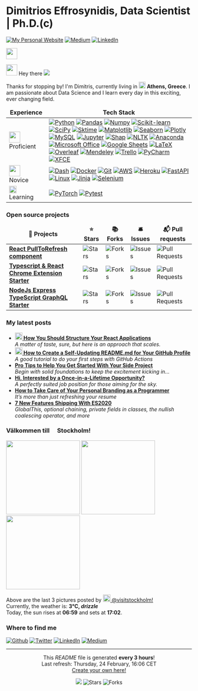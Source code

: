 <h1>Dimitrios Effrosynidis, Data Scientist | Ph.D.(c)</h1>

<p> 
<a href="https://deffro.github.io/" target="_blank"><img alt="My Personal Website" src="https://img.shields.io/badge/-My--Homepage-2e8b57?logo=nones&style=for-the-badge" /></a> 
<a href="https://medium.com/@dimitris.effrosynidis" target="_blank"><img alt="Medium" src="https://img.shields.io/badge/medium-%2312100E.svg?&style=for-the-badge&logo=medium&logoColor=white" /></a> 
<a href="https://www.linkedin.com/in/dimitrios-effrosynidis/" target="_blank"><img alt="LinkedIn" src="https://img.shields.io/badge/linkedin-%230077B5.svg?&style=for-the-badge&logo=linkedin&logoColor=white" /></a>
</p>

<img src="https://emojis.slackmojis.com/emojis/images/1621492453/40491/expert.gif?1621492453" width="30"/>

<img src="https://slackmojis.com/emojis/22158-oh-hello/download" width="30"/> Hey there 
![](https://komarev.com/ghpvc/?username=Deffro&label=Visitor) 

Thanks for stopping by! I'm Dimitris, currently living in <img src="https://img.icons8.com/fluency/344/greece-circular.png" width="18"/> <b>Athens, Greece</b>. I am passionate about Data Science and I learn every day in this exciting, ever changing field.






<table>
  <thead align="center">
    <tr border: none;>
      <td><b>Experience</b></td>
      <td><b>Tech Stack</b></td>
    </tr>
  </thead>
  <tbody>
    <tr>
      <td><img src="https://emojis.slackmojis.com/emojis/images/1621492453/40491/expert.gif?1621492453" width="30" style="margin-right:10px"/>Proficient</td>
      <td><a href="https://www.python.org/"><img alt="Python" src="https://img.shields.io/badge/-Python-4B8BBE?style=flat-square&logo=python&logoColor=white" /></a>
      <a href="https://pandas.pydata.org/"><img alt="Pandas" src="https://img.shields.io/badge/-Pandas-150458?style=flat-square&logo=pandas&logoColor=white" /></a>
        <a href="https://numpy.org/"><img alt="Numpy" src="https://img.shields.io/badge/-Numpy-8998CF?style=flat-square&logo=numpy&logoColor=white" /></a>
        <a href="https://scikit-learn.org/stable/index.html"><img alt="Scikit-learn" src="https://img.shields.io/badge/-Sklearn-fa9c3c?style=flat-square&logo=scikitlearn&logoColor=white" /></a>
        <a href="https://scipy.org/"><img alt="SciPy" src="https://img.shields.io/badge/-SciPy-325aa8?style=flat-square&logo=scipy&logoColor=white" /></a>
        <a href="https://www.sktime.org/en/stable/"><img alt="Sktime" src="https://img.shields.io/badge/-Sktime-15a382?style=flat-square" /></a>
        <a href="https://matplotlib.org/"><img alt="Matplotlib" src="https://img.shields.io/badge/-Matplotlib-11557c?style=flat-square" /></a>
        <a href="https://seaborn.pydata.org/"><img alt="Seaborn" src="https://img.shields.io/badge/-Seaborn-226280?style=flat-square" /></a>
        <a href="https://plotly.com/"><img alt="Plotly" src="https://img.shields.io/badge/-Plotly-03b1fc?style=flat-square&logo=plotly&logoColor=white" /></a>
        <a href="https://www.mysql.com/"><img alt="MySQL" src="https://img.shields.io/badge/-MySQL-f29111?style=flat-square&logo=mysql&logoColor=white" /></a>
        <a href="https://jupyter.org/"><img alt="Jupyter" src="https://img.shields.io/badge/-Jupyter-eb6c2d?style=flat-square&logo=jupyter&logoColor=white" /></a>
		<a href="https://shap.readthedocs.io/en/latest/index.html"><img alt="Shap" src="https://img.shields.io/badge/-Shap-a12d86?style=flat-square" /></a>
		<a href="https://www.nltk.org/"><img alt="NLTK" src="https://img.shields.io/badge/-NLTK-1d4959?style=flat-square" /></a>
		<a href="https://www.anaconda.com/"><img alt="Anaconda" src="https://img.shields.io/badge/-Anaconda-3EB049?style=flat-square&logo=anaconda&logoColor=white" /></a>
		<a href="https://www.office.com/"><img alt="Microsoft Office" src="https://img.shields.io/badge/-Microsoft%20Office-DC3E15?style=flat-square&logo=microsoftoffice&logoColor=white" /></a>
		<a href="https://docs.google.com/spreadsheets/"><img alt="Google Sheets" src="https://img.shields.io/badge/-Google%20Sheets-0F9D58?style=flat-square&logo=googlesheets&logoColor=white" /></a>
		<a href="https://www.latex-project.org/"><img alt="LaTeX" src="https://img.shields.io/badge/-LaTeX-1f8077?style=flat-square&logo=latex&logoColor=white" /></a>
		<a href="https://www.overleaf.com/"><img alt="Overleaf" src="https://img.shields.io/badge/-Overleaf-45a638?style=flat-square&logo=overleaf&logoColor=white" /></a>
		<a href="https://www.mendeley.com/"><img alt="Mendeley" src="https://img.shields.io/badge/-Mendeley-8a1c1c?style=flat-square&logo=mendeley&logoColor=white" /></a>
		<a href="https://trello.com/en"><img alt="Trello" src="https://img.shields.io/badge/-Trello-0084d1?style=flat-square&logo=trello&logoColor=white" /></a>
		<a href="https://www.jetbrains.com/pycharm/"><img alt="PyCharm" src="https://img.shields.io/badge/-PyCharm-41c473?style=flat-square&logo=pycharm&logoColor=white" /></a>
		<a href="https://xfce.org/"><img alt="XFCE" src="https://img.shields.io/badge/-XFCE-398ab3?style=flat-square&logo=xfce&logoColor=white" /></a>		
        </td>
    </tr>
    <tr>
        <td><img src="https://emojis.slackmojis.com/emojis/images/1621350945/39802/baby-yoda_hi.gif?1621350945" width="30" style="margin-right:10px"/>Novice</td>
        <td><a href="https://plotly.com/dash/"><img alt="Dash" src="https://img.shields.io/badge/-Dash-244b78?style=flat-square&logo=dash&logoColor=white" /></a>
            <a href="https://www.docker.com/"><img alt="Docker" src="https://img.shields.io/badge/-Docker-0db7ed?style=flat-square&logo=docker&logoColor=white" /></a>
            <a href="https://git-scm.com/"><img alt="Git" src="https://img.shields.io/badge/-Git-F1502F?style=flat-square&logo=git&logoColor=white" /></a>
            <a href="https://aws.amazon.com/"><img alt="AWS" src="https://img.shields.io/badge/-AWS-232f3e?style=flat-square&logo=amazonaws&logoColor=white" /></a>
            <a href="https://www.heroku.com/"><img alt="Heroku" src="https://img.shields.io/badge/-Heroku-430098?style=flat-square&logo=heroku&logoColor=white" /></a>
            <a href="https://fastapi.tiangolo.com/"><img alt="FastAPI" src="https://img.shields.io/badge/-FastAPI-35a691?style=flat-square&logo=fastapi&logoColor=white" /></a>
            <a href="https://www.linux.org/"><img alt="Linux" src="https://img.shields.io/badge/-Linux-F3CD00?style=flat-square&logo=linux&logoColor=white" /></a>
			<a href="https://jinja.palletsprojects.com/en/3.0.x/"><img alt="Jinja" src="https://img.shields.io/badge/-Jinja-910707?style=flat-square&logo=jinja&logoColor=white" /></a>
			<a href="https://www.selenium.dev/"><img alt="Selenium" src="https://img.shields.io/badge/-Selenium-68747a?style=flat-square&logo=selenium&logoColor=white" /></a>
        </td>
    </tr>
    <tr>
        <td><img src="https://slackmojis.com/emojis/18436-loading/download" width="20" style="margin-right:20px"/>Learning</td>
        <td>
           <a href="https://pytorch.org/"><img alt="PyTorch" src="https://img.shields.io/badge/-PyTorch-d6522d?style=flat-square&logo=pytorch&logoColor=white" /></a>
			<a href="https://docs.pytest.org/en/7.0.x/"><img alt="Pytest" src="https://img.shields.io/badge/-Pytest-ffd43b?style=flat-square&logo=pytest&logoColor=white" /></a> 
        </td>
    </tr>
  </tbody>
</table>    




</p>
<h3>Open source projects</h3>
<table>
  <thead align="center">
    <tr border: none;>
      <td><b>🎁 Projects</b></td>
      <td><b>⭐ Stars</b></td>
      <td><b>📚 Forks</b></td>
      <td><b>🛎 Issues</b></td>
      <td><b>📬 Pull requests</b></td>
    </tr>
  </thead>
  <tbody>
    <tr>
      <td><a href="https://github.com/thmsgbrt/react-simple-pull-to-refresh"><b>React PullToRefresh component</b></a></td>
      <td><img alt="Stars" src="https://img.shields.io/github/stars/thmsgbrt/react-simple-pull-to-refresh?style=flat-square&labelColor=343b41"/></td>
      <td><img alt="Forks" src="https://img.shields.io/github/forks/thmsgbrt/react-simple-pull-to-refresh?style=flat-square&labelColor=343b41"/></td>
      <td><img alt="Issues" src="https://img.shields.io/github/issues/thmsgbrt/react-simple-pull-to-refresh?style=flat-square&labelColor=343b41"/></td>
      <td><img alt="Pull Requests" src="https://img.shields.io/github/issues-pr/thmsgbrt/react-simple-pull-to-refresh?style=flat-square&labelColor=343b41"/></td>
    </tr>
	  <tr>
      <td><a href="https://github.com/thmsgbrt/Chrome-Extension-with-React-and-Typescript-Starter-Pack"><b>Typescript & React Chrome Extension Starter</b></a></td>
      <td><img alt="Stars" src="https://img.shields.io/github/stars/thmsgbrt/Chrome-Extension-with-React-and-Typescript-Starter-Pack?style=flat-square&labelColor=343b41"/></td>
      <td><img alt="Forks" src="https://img.shields.io/github/forks/thmsgbrt/Chrome-Extension-with-React-and-Typescript-Starter-Pack?style=flat-square&labelColor=343b41"/></td>
      <td><img alt="Issues" src="https://img.shields.io/github/issues/thmsgbrt/Chrome-Extension-with-React-and-Typescript-Starter-Pack?style=flat-square&labelColor=343b41"/></td>
      <td><img alt="Pull Requests" src="https://img.shields.io/github/issues-pr/thmsgbrt/Chrome-Extension-with-React-and-Typescript-Starter-Pack?style=flat-square&labelColor=343b41"/></td>
    </tr>
    <tr>
      <td><a href="https://github.com/thmsgbrt/nodejs-typescript-express-apollo-graphql-starter"><b>NodeJs Express TypeScript GraphQL Starter</b></a></td>
      <td><img alt="Stars" src="https://img.shields.io/github/stars/thmsgbrt/nodejs-typescript-express-apollo-graphql-starter?style=flat-square&labelColor=343b41"/></td>
      <td><img alt="Forks" src="https://img.shields.io/github/forks/thmsgbrt/nodejs-typescript-express-apollo-graphql-starter?style=flat-square&labelColor=343b41"/></td>
      <td><img alt="Issues" src="https://img.shields.io/github/issues/thmsgbrt/nodejs-typescript-express-apollo-graphql-starter?style=flat-square&labelColor=343b41"/></td>
      <td><img alt="Pull Requests" src="https://img.shields.io/github/issues-pr/thmsgbrt/nodejs-typescript-express-apollo-graphql-starter?style=flat-square&labelColor=343b41"/></td>
    </tr>
  </tbody>
</table>
<h3>My latest posts</h3>
<ul>
  <li><a href="https://medium.com/better-programming/how-you-should-structure-your-react-applications-e7dd32375a98"><b><img src="https://emojipedia-us.s3.dualstack.us-west-1.amazonaws.com/thumbs/240/apple/237/gear_2699.png" width="20" alt="new" /> How You Should Structure Your React Applications</b></a><br/><i>A matter of taste, sure, but here is an approach that scales.</i></li>
  <li><a href="https://medium.com/@th.guibert/how-to-create-a-self-updating-readme-md-for-your-github-profile-f8b05744ca91"><b><img src="https://emojipedia-us.s3.dualstack.us-west-1.amazonaws.com/thumbs/240/apple/237/fire_1f525.png" width="20" alt="new" /> How to Create a Self-Updating README.md for Your GitHub Profile</b></a><br/><i>A good tutorial to do your first steps with GitHub Actions</i></li>
  <li><a href="https://medium.com/better-programming/pro-tips-to-help-you-get-started-with-your-side-project-15d01b76e0d8"><b>Pro Tips to Help You Get Started With Your Side Project</b></a><br/><i>Begin with solid foundations to keep the excitement kicking in...</i></li>
  <li><a href="https://medium.com/dev-genius/hi-interested-by-a-once-in-a-lifetime-opportunity-1777c889127c"><b>Hi, Interested by a Once-in-a-Lifetime Opportunity?</b></a><br/><i>A perfectly suited job position for those aiming for the sky.</i></li>
  <li><a href="https://medium.com/better-programming/how-to-take-care-of-your-personal-branding-as-a-programmer-2d3aeba56cb9"><b>How to Take Care of Your Personal Branding as a Programmer</b></a><br/><i>It’s more than just refreshing your resume</i></li>
  <li><a href="https://medium.com/better-programming/8-new-features-shipping-with-es2020-7a2721f710fb"><b>7 New Features Shipping With ES2020</b></a><br/><i>GlobalThis, optional chaining, private fields in classes, the nullish coalescing operator, and more</i></li>
</ul>
<h3>Välkommen till <img src="https://cdn-icons-png.flaticon.com/512/197/197564.png" width="13"/> Stockholm!</h3>
<p><img width="200" src="https:&#x2F;&#x2F;cdn2.dumpor.com&#x2F;view?q&#x3D;%3D%3DwM4YmZidTPkl2cfNmbfZSRGJDOEFjM20TZvZSQJZXcjJEUHNFbYVHaVVnVLx2T5UVeKhlT4Z1U5dkSGJjdEJzUtUFS1B3V4QVQfBDM9g2bmQTL30jYjNmJBFUQBJ0ZNBDZmJUQ90GZlZCWjhFMh9FWBFESTpXZhVkeQxUR9MGav91Yu9lJ2ATM9QXYj91Yu9lJ0Vmbu4GZjJmZuEmbm5iMtQzb3xmZu0WYydWY0Nnbp1Ddo91Yu9lJwgDMxgHM4ATMz9lcm9VNxU2XnBnatQ3ck1Dc0N3PnBnau42X2IDMzYDM5QDMzYzM2kTO2ATNx8lNykDO5UDM1gDM5UjM3YzX5UTMyUTN0cjMvUTMtUDO4IjLxUDdvY3L0Vmbu4GZjJmZuEmbm5iMtQzb3xmZu0WYydWY0Nnbp9yL6MHc0RHa" /> <img width="200" src="https:&#x2F;&#x2F;cdn1.dumpor.com&#x2F;view?q&#x3D;%3DMDOmZmY30DZpN3Xj52XmEjQBFUOxIjN9U2bmElMzlUYjtGUVJWYh9EMVRjZfRUTY9GSHBTVFFVdWVVOx0CNzRVUJN1NJNTLUF0XwATPo9mJ00yN9I2YjZSQBFUQCdWTwQmZCFUPtRWZmEGe6p3N4gVQ0Y1NUhVa2MnawQXPjh2bfNmbfZiMwETP0F2YfNmbfZCdl5mLuR2YiZmLh5mZuITL082dsZmLtFmcnFGdz5Wa9QHafNmbfZCM4ATM4BDOwEzcfJnZfVTMl91ZwpWL0NHZ9AHdz9zZwpmLu91MwEDO0QDO1ETMxETOzQzM0QDNfhTM0IDN5kTNzIDM4kDMwEzXxYzN0kjM0cjMvUTMtUDO4IjLxUDdvY3L0Vmbu4GZjJmZuEmbm5iMtQzb3xmZu0WYydWY0Nnbp9yL6MHc0RHa" /> <img width="200" src="https:&#x2F;&#x2F;cdn2.dumpor.com&#x2F;view?q&#x3D;%3D%3DwM4YmZidTPkl2cfNmbfZyMGNTQFFjM20TZvZSUNFmblR3bhRjdQlkc5JUNLd2R2A1NJRGURNEUQhVeyAXW6xkVoF1R4QHT4QVQfBDM9g2bmQTL30jYjNmJBFUQBJ0ZNBDZmJUQ90GZlZCd0R2ZB1CWBlFS2d3bBVlRXd1N9MGav91Yu9lJ4ATM9QXYj91Yu9lJ0Vmbu4GZjJmZuEmbm5iMtQzb3xmZu0WYydWY0Nnbp1Ddo91Yu9lJwgDMxgHM4ATMw9lcm9VNxU2XnBnatQ3ck1Dc0N3PnBnau42XwEzN2kTNzIDN5cDO1cTOzEDO38FM2ADM2IDOzIjM4kDN2YzX3IzMwgTM0cjMvUTMtUDO4IjLxUDdvY3L0Vmbu4GZjJmZuEmbm5iMtQzb3xmZu0WYydWY0Nnbp9yL6MHc0RHa" /></p>
<p>Above are the last 3 pictures posted by <a href="https://www.instagram.com/visitstockholm/" target="_blank"><img src="https://upload.wikimedia.org/wikipedia/commons/thumb/e/e7/Instagram_logo_2016.svg/1024px-Instagram_logo_2016.svg.png" width="20"/> @visitstockholm!</a><br/>Currently, the weather is: <b> 3°C, <i>drizzle</i></b></br>Today, the sun rises at <b>06:59</b> and sets at <b>17:02</b>.</p>
<h3>Where to find me</h3>
<p><a href="https://github.com/thmsgbrt" target="_blank"><img alt="Github" src="https://img.shields.io/badge/GitHub-%2312100E.svg?&style=for-the-badge&logo=Github&logoColor=white" /></a> <a href="https://twitter.com/Guibz16" target="_blank"><img alt="Twitter" src="https://img.shields.io/badge/twitter-%231DA1F2.svg?&style=for-the-badge&logo=twitter&logoColor=white" /></a> <a href="https://www.linkedin.com/in/thomas-guibert" target="_blank"><img alt="LinkedIn" src="https://img.shields.io/badge/linkedin-%230077B5.svg?&style=for-the-badge&logo=linkedin&logoColor=white" /></a> <a href="https://medium.com/@th.guibert" target="_blank"><img alt="Medium" src="https://img.shields.io/badge/medium-%2312100E.svg?&style=for-the-badge&logo=medium&logoColor=white" /></a>
</p>

------------
<p align="center">This <i>README</i> file is generated <b>every 3 hours</b>!</br>Last refresh: Thursday, 24 February, 16:06 CET<br /><a href="https://medium.com/@th.guibert/how-to-create-a-self-updating-readme-md-for-your-github-profile-f8b05744ca91">Create your own here!</a></p>
<p align="center"><img src="https://github.com/thmsgbrt/thmsgbrt/workflows/README%20build/badge.svg" /> <img alt="Stars" src="https://img.shields.io/github/stars/thmsgbrt/thmsgbrt?style=flat-square&labelColor=343b41"/> <img alt="Forks" src="https://img.shields.io/github/forks/thmsgbrt/thmsgbrt?style=flat-square&labelColor=343b41"/></p>

